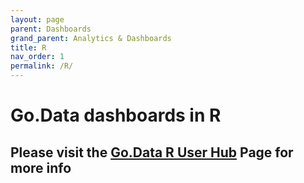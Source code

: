 ```yaml
---
layout: page
parent: Dashboards
grand_parent: Analytics & Dashboards
title: R
nav_order: 1
permalink: /R/
---
```


# Go.Data dashboards in R

## Please visit the [Go.Data R User Hub](https://worldhealthorganization.github.io/godata/r-user-hub/) Page for more info

